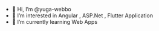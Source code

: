 - 👋 Hi, I’m @yuga-webbo
- 👀 I’m interested in Angular , ASP.Net , Flutter Application
- 🌱 I’m currently learning Web Apps

<!---
yuga-webbo/yuga-webbo is a ✨ special ✨ repository because its `README.md` (this file) appears on your GitHub profile.
You can click the Preview link to take a look at your changes.
--->
